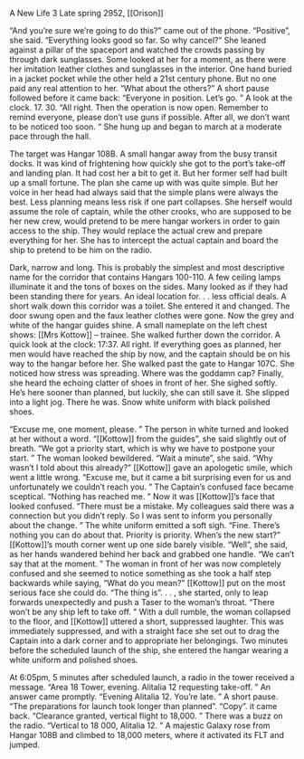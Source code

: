 A New Life 3
Late spring 2952, [[Orison]]

“And you’re sure we’re going to do this?” came out of the phone.
“Positive”, she said. “Everything looks good so far. So why cancel?” She leaned against a pillar of the spaceport and watched the crowds passing by through dark sunglasses. Some looked at her for a moment, as there were her imitation leather clothes and sunglasses in the interior. One hand buried in a jacket pocket while the other held a 21st century phone. But no one paid any real attention to her. “What about the others?” A short pause followed before it came back: “Everyone in position. Let’s go. ” A look at the clock. 17. 30. “All right. Then the operation is now open. Remember to remind everyone, please don’t use guns if possible. After all, we don’t want to be noticed too soon. “ She hung up and began to march at a moderate pace through the hall.

The target was Hangar 108B. A small hangar away from the busy transit docks. It was kind of frightening how quickly she got to the port’s take-off and landing plan. It had cost her a bit to get it. But her former self had built up a small fortune. The plan she came up with was quite simple. But her voice in her head had always said that the simple plans were always the best. Less planning means less risk if one part collapses. She herself would assume the role of captain, while the other crooks, who are supposed to be her new crew, would pretend to be mere hangar workers in order to gain access to the ship. They would replace the actual crew and prepare everything for her. She has to intercept the actual captain and board the ship to pretend to be him on the radio.

Dark, narrow and long. This is probably the simplest and most descriptive name for the corridor that contains Hangars 100-110. A few ceiling lamps illuminate it and the tons of boxes on the sides. Many looked as if they had been standing there for years. An ideal location for. . . less official deals. A short walk down this corridor was a toilet. She entered it and changed. The door swung open and the faux leather clothes were gone. Now the grey and white of the hangar guides shine. A small nameplate on the left chest shows: [[Mrs Kottow]] – trainee. She walked further down the corridor. A quick look at the clock: 17:37. All right. If everything goes as planned, her men would have reached the ship by now, and the captain should be on his way to the hangar before her. She walked past the gate to Hangar 107C. She noticed how stress was spreading. Where was the goddamn cap? Finally, she heard the echoing clatter of shoes in front of her. She sighed softly. He’s here sooner than planned, but luckily, she can still save it. She slipped into a light jog. There he was. Snow white uniform with black polished shoes.

“Excuse me, one moment, please. ” The person in white turned and looked at her without a word. “[[Kottow]] from the guides”, she said slightly out of breath. “We got a priority start, which is why we have to postpone your start. ” The woman looked bewildered. “Wait a minute”, she said. “Why wasn’t I told about this already?” [[Kottow]] gave an apologetic smile, which went a little wrong. “Excuse me, but it came a bit surprising even for us and unfortunately we couldn’t reach you. ” The Captain’s confused face became sceptical. “Nothing has reached me. ” Now it was [[Kottow]]’s face that looked confused. “There must be a mistake. My colleagues said there was a connection but you didn’t reply. So I was sent to inform you personally about the change. ” The white uniform emitted a soft sigh. “Fine. There’s nothing you can do about that. Priority is priority. When’s the new start?” [[Kottow]]’s mouth corner went up one side barely visible. “Well”, she said, as her hands wandered behind her back and grabbed one handle. “We can’t say that at the moment. ” The woman in front of her was now completely confused and she seemed to notice something as she took a half step backwards while saying, “What do you mean?” [[Kottow]] put on the most serious face she could do. “The thing is”. . . , she started, only to leap forwards unexpectedly and push a Taser to the woman’s throat. “There won’t be any ship left to take off. ” With a dull rumble, the woman collapsed to the floor, and [[Kottow]] uttered a short, suppressed laughter. This was immediately suppressed, and with a straight face she set out to drag the Captain into a dark corner and to appropriate her belongings. Two minutes before the scheduled launch of the ship, she entered the hangar wearing a white uniform and polished shoes.

At 6:05pm, 5 minutes after scheduled launch, a radio in the tower received a message. “Area 18 Tower, evening. Alitalia 12 requesting take-off. ” An answer came promptly. “Evening Alitalia 12. You’re late. ” A short pause. “The preparations for launch took longer than planned”. “Copy”. it came back. “Clearance granted, vertical flight to 18,000. ” There was a buzz on the radio. “Vertical to 18 000, Alitalia 12. ” A majestic Galaxy rose from Hangar 108B and climbed to 18,000 meters, where it activated its FLT and jumped.